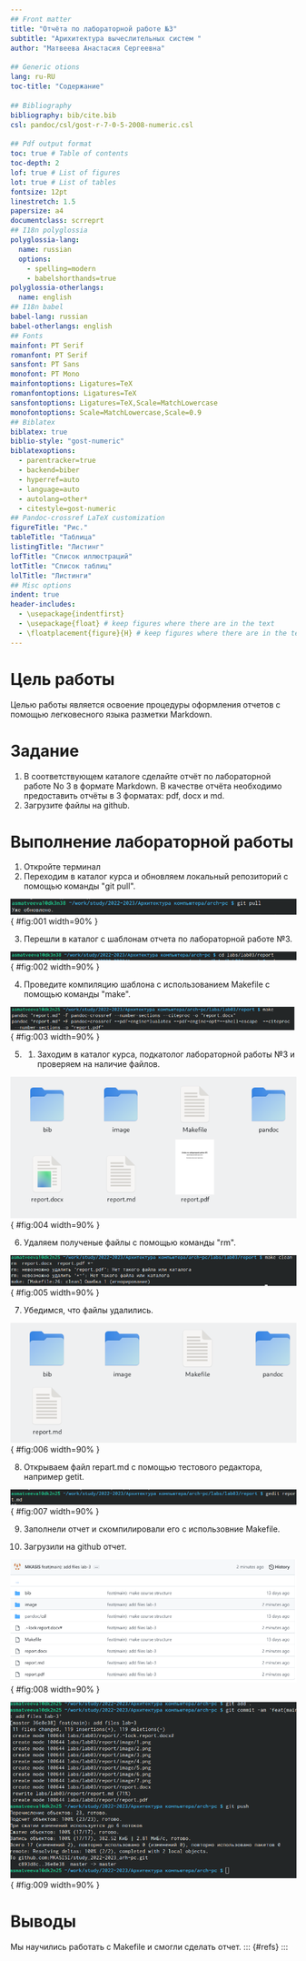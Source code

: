 ```yaml
---
## Front matter
title: "Отчёта по лабораторной работе №3"
subtitle: "Арихитектура вычеслительных систем "
author: "Матвеева Анастасия Сергеевна"

## Generic otions
lang: ru-RU
toc-title: "Содержание"

## Bibliography
bibliography: bib/cite.bib
csl: pandoc/csl/gost-r-7-0-5-2008-numeric.csl

## Pdf output format
toc: true # Table of contents
toc-depth: 2
lof: true # List of figures
lot: true # List of tables
fontsize: 12pt
linestretch: 1.5
papersize: a4
documentclass: scrreprt
## I18n polyglossia
polyglossia-lang:
  name: russian
  options:
	- spelling=modern
	- babelshorthands=true
polyglossia-otherlangs:
  name: english
## I18n babel
babel-lang: russian
babel-otherlangs: english
## Fonts
mainfont: PT Serif
romanfont: PT Serif
sansfont: PT Sans
monofont: PT Mono
mainfontoptions: Ligatures=TeX
romanfontoptions: Ligatures=TeX
sansfontoptions: Ligatures=TeX,Scale=MatchLowercase
monofontoptions: Scale=MatchLowercase,Scale=0.9
## Biblatex
biblatex: true
biblio-style: "gost-numeric"
biblatexoptions:
  - parentracker=true
  - backend=biber
  - hyperref=auto
  - language=auto
  - autolang=other*
  - citestyle=gost-numeric
## Pandoc-crossref LaTeX customization
figureTitle: "Рис."
tableTitle: "Таблица"
listingTitle: "Листинг"
lofTitle: "Список иллюстраций"
lotTitle: "Список таблиц"
lolTitle: "Листинги"
## Misc options
indent: true
header-includes:
  - \usepackage{indentfirst}
  - \usepackage{float} # keep figures where there are in the text
  - \floatplacement{figure}{H} # keep figures where there are in the text
---
```


# Цель работы

Целью работы является освоение процедуры оформления отчетов с помощью
легковесного языка разметки Markdown.

# Задание
1. В соответствующем каталоге сделайте отчёт по лабораторной работе No 3
в формате Markdown. В качестве отчёта необходимо предоставить отчёты
в 3 форматах: pdf, docx и md.
2. Загрузите файлы на github.

# Выполнение лабораторной работы
1. Откройте терминал
2. Переходим в каталог курса и обновляем локальный репозиторий с помощью команды "git pull".

![ Git pull ](image/1.png){ #fig:001 width=90% }

3. Перешли в каталог с шаблонам отчета по лабораторной работе №3.

![ Cd ](image/2.png){ #fig:002 width=90% }

4. Проведите компиляцию шаблона с использованием Makefile c помощью команды "make".

![ Make ](image/3.png){ #fig:003 width=90% }

5. 1.  Заходим в каталог курса, подкатолог лабораторной работы №3 и проверяем на наличие файлов.

![ Файлы ](image/4.png){ #fig:004 width=90% }

6. Удаляем полученые файлы с помощью команды "rm".

![ Rm ](image/5.png){ #fig:005 width=90% }

7. Убедимся, что файлы удалились.

![ Файлы ](image/6.png){ #fig:006 width=90% }

8. Открываем файл repart.md с помощью тестового редактора, например getit.

![ Gedit ](image/7.png){ #fig:007 width=90% }

9. Заполнели отчет и скомпилировали его с использовние Makefile.

10. Загрузили на github отчет. 

![ GitHub ](image/8.png){ #fig:008 width=90% }
 
![ Терминал ](image/9.png){ #fig:009 width=90% }




# Выводы
 Мы научились работать с Makefile и смогли сделать отчет.
::: {#refs}
:::

